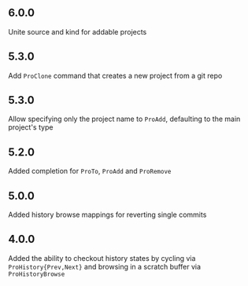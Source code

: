 ## 6.0.0 ##
Unite source and kind for addable projects

## 5.3.0 ##
Add `ProClone` command that creates a new project from a git repo

## 5.3.0 ##
Allow specifying only the project name to `ProAdd`, defaulting to the main
project's type

## 5.2.0 ##
Added completion for `ProTo`, `ProAdd` and `ProRemove`
## 5.0.0 ##
Added history browse mappings for reverting single commits

## 4.0.0 ##
Added the ability to checkout history states by cycling via
`ProHistory{Prev,Next}` and browsing in a scratch buffer via `ProHistoryBrowse`
